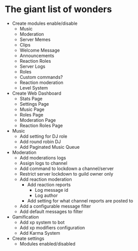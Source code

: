 # The giant list of wonders
- Create modules enable/disable
	- Music
	- Moderation
	- Server Memes
	- Clips
	- Welcome Message
	- Announcements
	- Reaction Roles
	- Server Logs
	- Roles
	- Custom commands?
	- Reaction moderation
	- Level System
- Create Web Dashboard
	- Stats Page
	- Settings Page
	- Music Page
	- Roles Page
	- Moderation Page
	- Reaction Roles Page
- Music
	- Add setting for DJ role
	- Add round robin DJ
	- Add Paginated Music Queue
- Moderation
	- Add moderations logs
	- Assign logs to channel
	- Add command to lockdown a channel/server
	- Restrict server lockdown to guild owner only
	- Add reaction moderation
		- Add reaction reports
			- Log message id
			- Log author
		- Add setting for what channel reports are posted to
	- Add a configurable message filter
	- Add default messages to filter
- Gamification
	- Add xp system to bot
	- Add xp modifiers configuration
	- Add Karma System
- Create settings
	- Modules enabled/disabled